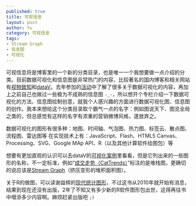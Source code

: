 ```yaml
--- 
published: true
title: 可视信息
layout: post
author: Yu
category: 可视信息
tags:
- Stream Graph
- 信息图
- 可视化
---
```

可视信息将是博客里的一个新的分类目录，也是唯一一个我想要做一点介绍的分类。目前数据可视化和信息图是非常热门的内容，比较著名的国内博客和相关网站有[视物致知](http://www.vizinsight.com "视物 | 致知")和[dataV](http://datavlab.org/ "dataV")。去年参加的[活动](http://vis.pku.edu.cn/wiki/doku.php?id=conferences:visworkshop11:start "2011年第三届可视化研讨会")中了解了很多关于数据可视化的内容，再加上之前自己也做过一些极为不成熟的信息图 <code>-_-</code>，所以想开个专栏介绍一下数据可视化的方法、信息图绘制创意，就我个人感兴趣的方面进行数据可视化图、信息图的创作。我本来想给这个分类目录取个霸气一点的名字：例如图说天下、图览全局之类的，但总感觉有这样的名字有浓重的营销微博风格，遂放弃之。

数据可视化的图形有很多种：地图、时间轴、气泡图、热力图、标签云、散点图、流程图、雷达图等
在实现技术上有：JavaScript、Flash、HTML5 Canvas、Processing、SVG、Google MAp API、R（以及其他计算软件绘图包）等

想要有更加直观的认识可以去dataV的[可视化案例](http://datavlab.org/?page_id=300 "可视化案例")里看看，但是它列出来的一些图形的名称，不一定标准，例如“[成交走势（CatTrends）](http://datavlab.org/?p=49 "成交走势（CatTrends）")”标注的是堆栈图，更确切的说应该是[Stream Graph](http://www.google.com.hk/search?q=Stream+Graph&amp;ie=utf-8&amp;oe=utf-8&amp;aq=t&amp;rls=org.mozilla:zh-CN:unofficial&amp;client=firefox-a "Google一下 Stream Graph")（挤压变形的堆积面积图）。

关于R的做图，可以读谢益辉的[现代统计图形](http://yihui.name/cn/publication/ "现代统计图形-谢益辉")，不过这书从2010年就开始有消息，结果到现在还没有出版，2年了不知又有多少新的R软件图形包出世，这得再往书中增添多少内容啊。麻烦赶紧出版吧 <code>;)</code>
